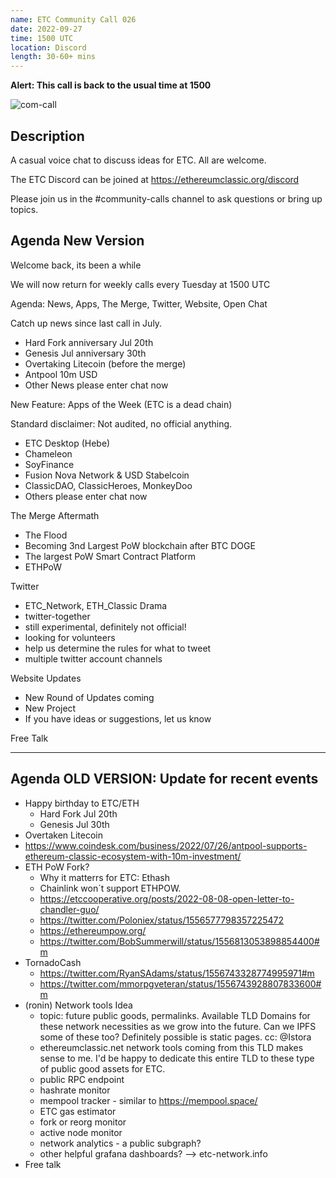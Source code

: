 ```yaml
---
name: ETC Community Call 026
date: 2022-09-27
time: 1500 UTC
location: Discord
length: 30-60+ mins
---
```


**Alert: This call is back to the usual time at 1500**

![com-call](https://user-images.githubusercontent.com/82910708/191567974-09285941-42b1-4c99-85f2-14e17f9ed636.png)

## Description

A casual voice chat to discuss ideas for ETC. All are welcome.

The ETC Discord can be joined at https://ethereumclassic.org/discord

Please join us in the #community-calls channel to ask questions or bring up topics.

## Agenda New Version

Welcome back, its been a while

We will now return for weekly calls every Tuesday at 1500 UTC

Agenda: News, Apps, The Merge, Twitter, Website, Open Chat

Catch up news since last call in July.

- Hard Fork anniversary Jul 20th
- Genesis Jul anniversary 30th
- Overtaking Litecoin (before the merge)
- Antpool 10m USD
- Other News please enter chat now

New Feature: Apps of the Week (ETC is a dead chain)

Standard disclaimer: Not audited, no official anything.

- ETC Desktop (Hebe)
- Chameleon
- SoyFinance
- Fusion Nova Network & USD Stabelcoin
- ClassicDAO, ClassicHeroes, MonkeyDoo
- Others please enter chat now

The Merge Aftermath

- The Flood
- Becoming 3nd Largest PoW blockchain after BTC DOGE
- The largest PoW Smart Contract Platform
- ETHPoW

Twitter 

- ETC_Network, ETH_Classic Drama
- twitter-together
- still experimental, definitely not official!
- looking for volunteers
- help us determine the rules for what to tweet
- multiple twitter account channels

Website Updates

- New Round of Updates coming
- New Project
- If you have ideas or suggestions, let us know

Free Talk


---


## Agenda OLD VERSION: Update for recent events

- Happy birthday to ETC/ETH
  - Hard Fork Jul 20th
  - Genesis Jul 30th
- Overtaken Litecoin 
- https://www.coindesk.com/business/2022/07/26/antpool-supports-ethereum-classic-ecosystem-with-10m-investment/
- ETH PoW Fork? 
  - Why it matterrs for ETC: Ethash
  - Chainlink won´t support ETHPOW.
  - https://etccooperative.org/posts/2022-08-08-open-letter-to-chandler-guo/
  - https://twitter.com/Poloniex/status/1556577798357225472
  - https://ethereumpow.org/
  - https://twitter.com/BobSummerwill/status/1556813053898854400#m
- TornadoCash
  - https://twitter.com/RyanSAdams/status/1556743328774995971#m
  - https://twitter.com/mmorpgveteran/status/1556743928807833600#m 
- (ronin) Network tools Idea
  - topic: future public goods, permalinks. Available TLD Domains for these network necessities as we grow into the future. Can we IPFS some of these too? Definitely possible is static pages. cc: @Istora 
  - ethereumclassic.net network tools coming from this TLD makes sense to me. I'd be happy to dedicate this entire TLD to these type of public good assets for ETC.
  - public RPC endpoint
  - hashrate monitor
  - mempool tracker - similar to https://mempool.space/
  - ETC gas estimator 
  - fork or reorg monitor
  - active node monitor
  - network analytics - a public subgraph?
  - other helpful grafana dashboards? --> etc-network.info 
- Free talk
